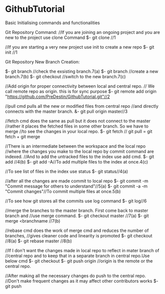 # GithubTutorial
Basic Initialising commands and functionalities

Git Repository Command:
//If you are joining an ongoing project and you are new to the project use clone Command
$-  git clone <repourl>//1

//If you are starting a very new project use init to create a new repo
$-  git init //1

Git Repository New Branch Creation:

$-  git branch  //check the exsisting branch.7(a)
$-  git branch <branchname>  //create a new branch.7(b)
$-  git checkout <branchname>  //switch to the new branch.7(c)

//Add origin for proper connectivity between local and central repo.
// We call remote repo as origin. this is for sync purpose
$-  git remote add origin "https://github.com/PreDestin/GithubTutorial.git"//2

//pull cmd pulls all the new or modified files from central repo
//and directly connects with the master branch.
&-  git pull origin master//3

//fetch cmd does the same as pull but it does not connect to the master
//rather it places the fetched files in some other branch. So we have to merge
//to see the changes in your local repo.
$-  git fetch // git pull = git fetch + git merge

//There is an intermediate between the workspace and the local repo
//where the changes you make to the local repo by commit command are indexed.
//And to add the untracked files to the index use add cmd.
$-  git add <filename>//4(b)
$-  git add -A//To add multiple files to the index at once.4(c)

//To see list of files in the index use status
$-  git status//4(a)

//after all the changes are made commit to local repo
$-  git commit -m "Commit message for others to understand"//5(a)
$-  git commit -a -m "Commit changes"//To commit multiple files at once.5(b)

//To see how git stores all the commits use log command
$-  git log//6

//merge the branches to the master branch. First come back to master branch and
//use merge command.
$-  git checkout master  //7(a)
$-  git merge <branchname  //7(b)

//rebase cmd does the work of merge cmd and reduces the number of branches,
//gives cleaner code and linearity is promoted
$-  git checkout <branchname>  //8(a)
$-  git rebase master  //8(b)

//If I don't want the changes made in local repo to reflect in mater branch of
//central repo and to keep that in a separate branch in central repo.Use below cmd
$-  git checkout <branchname>
$-  git push origin <branchname> //origin is the remote or the central repo.

//After making all the necessary changes do push to the central repo.
//Don't make frequent changes as it may affect other contributors works
$-  git push
